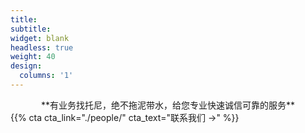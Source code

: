 ```yaml
---
title:
subtitle:
widget: blank
headless: true
weight: 40
design:
  columns: '1'
---
```

<center>**有业务找托尼，绝不拖泥带水，给您专业快速诚信可靠的服务**</center>    
{{% cta cta_link="./people/" cta_text="联系我们 →" %}}
